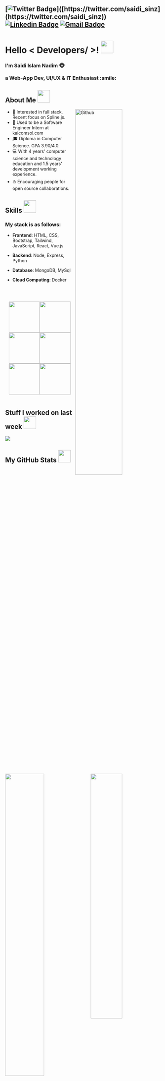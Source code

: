 <!-- Hi there! Feel free to make this your own but don't use my data. Attributions are welcomed --> 

[![Twitter Badge](https://img.shields.io/badge/-@saidi_sinz-1ca0f1?style=flat-square&labelColor=1ca0f1&logo=twitter&logoColor=white&link=[https://twitter.com/saidi_sinz](https://twitter.com/saidi_sinz))]([https://twitter.com/saidi_sinz](https://twitter.com/saidi_sinz)) [![Linkedin Badge](https://img.shields.io/badge/-sinnerd-blue?style=flat-square&logo=Linkedin&logoColor=white&link=https://www.linkedin.com/in/sinnerd/)](https://www.linkedin.com/in/sinnerd/)
[![Gmail Badge](https://img.shields.io/badge/-saidiislam05@gmail.com-c14438?style=flat-square&logo=Gmail&logoColor=white&link=mailto:pranjalbhardwaj@ieee.org)](mailto:saidiislam05@gmail.com)
---
<h1> Hello < Developers/ >! <img src = "https://raw.githubusercontent.com/MartinHeinz/MartinHeinz/master/wave.gif" width = "40"> </h1>
<!-- <img src="https://github.com/halfrost/halfrost/blob/master/icons/header_1.png" /> -->
<div size='20px'><h3>I'm Saidi Islam Nadim 🐵 <br><br>a Web-App Dev, UI/UX & IT Enthusiast :smile:</h3> 
</div>

<h2> About Me <img height="40" src="https://raw.githubusercontent.com/innng/innng/master/assets/kyubey.gif"/></h2>

<img width="55%" align="right" alt="Github" src="https://raw.githubusercontent.com/onimur/.github/master/.resources/git-header.svg" />

* 🧐   Interested in full stack. Recent focus on Spline.js.
* 💼   Used to be a Software Engineer Intern at kaicomsol.com
* 🎓   Diploma in Computer Science. GPA 3.90/4.0.
* 💻   With 4 years' computer science and technology education and 1.5 years' development working experience.
* ⛵   Encouraging people for open source collaborations.


<h2> Skills <img src = "https://media2.giphy.com/media/QssGEmpkyEOhBCb7e1/giphy.gif?cid=ecf05e47a0n3gi1bfqntqmob8g9aid1oyj2wr3ds3mg700bl&rid=giphy.gif" width = "40"> </h2>
  <h3>My stack is as follows:</h3>
  
* **Frontend**: HTML, CSS, Bootstrap, Tailwind, JavaScript, React, Vue.js
* **Backend**: Node, Express, Python
* **Database**: MongoDB, MySql
* **Cloud Computing**: Docker

  <br><br>
<p align="center">
  <img src="https://media3.giphy.com/media/ln7z2eWriiQAllfVcn/200w.webp" width="100"><img src="https://i.giphy.com/media/LMt9638dO8dftAjtco/200.webp" width="100"><img src="https://i.giphy.com/media/eNAsjO55tPbgaor7ma/200w.webp" width="100"><img src="https://i.giphy.com/media/VgGthkhUvGgOit7Y9i/200.webp" width="100"><img src="https://i.giphy.com/media/KzJkzjggfGN5Py6nkT/200.webp" width="100"><img src="https://i.giphy.com/media/IdyAQJVN2kVPNUrojM/200.webp" width="100"><br><br>
</p>

<h2> Stuff I worked on last week  <img src = "https://media1.giphy.com/media/JZ40cnfnN11KycrvMF/giphy.gif?cid=ecf05e47a0n3gi1bfqntqmob8g9aid1oyj2wr3ds3mg700bl&rid=giphy.gif" width = "40"> </h2>
<a href="https://github.com/anuraghazra/github-readme-stats">
<img align="center" src="https://github-readme-stats.vercel.app/api/wakatime?username=@saidiislam&compact=True"/>
</a>
<br>

<h2> My GitHub Stats <img src='https://media1.giphy.com/media/du3J3cXyzhj75IOgvA/giphy.gif?cid=ecf05e47x2g034i9pzwtzzsd3xgg2w9nr94t4tflbbgo3008&rid=giphy.gif' width = "40"> </h2>
<br/>

<!-- <table style="border: none; width: 100%;"><tr style="border: none;"><td valign="center" width="50%" border: none style="border: none;">

<img src="https://github-readme-stats.vercel.app/api?username=saidiislam&show_icons=true&count_private=true&hide_border=true" align="left" style="width: 100%" />

</td><td valign="center" width="50%" style="border: none;">

<img src="https://github-readme-stats.vercel.app/api/top-langs/?username=saidiislam&hide_border=true&layout=compact" align="left" style="width: 100%" />

</td></tr></table>  
 -->


<img src="https://github-readme-stats.vercel.app/api/top-langs/?username=saidiislam&hide_border=true&layout=compact" style="width: 45%" align="right"/>
  <img src="https://github-readme-stats.vercel.app/api?username=saidiislam&show_icons=true&count_private=true&hide_border=true" style="width: 50%" />

  
<p align='center'>

![visitors](https://visitor-badge.glitch.me/badge?page_id=Saidiislam.Saidiislam)

</p>



